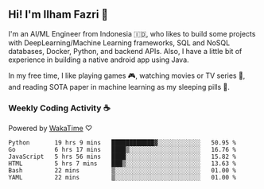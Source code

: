 ## Hi! I'm Ilham Fazri 👋

I'm an AI/ML Engineer from Indonesia 🇮🇩, who likes to build some projects with DeepLearning/Machine Learning frameworks, SQL and NoSQL databases, Docker, Python, and backend APIs. Also, I have a little bit of experience in building a native android app using Java.


In my free time, I like playing games 🎮, watching movies or TV series 🍿, and reading SOTA paper in machine learning as my sleeping pills 💊. 

### Weekly Coding Activity ☕
Powered by [WakaTime](https://wakatime.com/) ♡
<!--START_SECTION:waka-->

```text
Python       19 hrs 9 mins   ████████████▓░░░░░░░░░░░░   50.95 %
Go           6 hrs 17 mins   ████▒░░░░░░░░░░░░░░░░░░░░   16.76 %
JavaScript   5 hrs 56 mins   ████░░░░░░░░░░░░░░░░░░░░░   15.82 %
HTML         5 hrs 7 mins    ███▒░░░░░░░░░░░░░░░░░░░░░   13.63 %
Bash         22 mins         ▒░░░░░░░░░░░░░░░░░░░░░░░░   01.00 %
YAML         22 mins         ▒░░░░░░░░░░░░░░░░░░░░░░░░   01.00 %
```

<!--END_SECTION:waka-->
